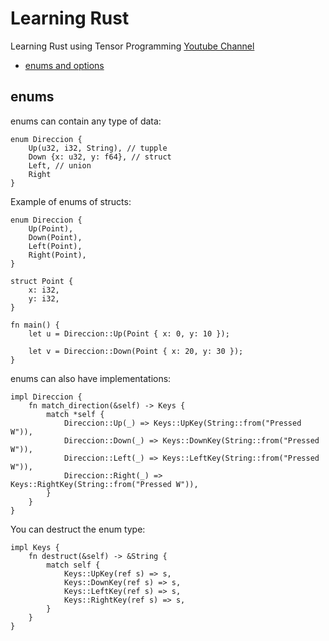 # Learning Rust

Learning Rust using Tensor Programming [Youtube Channel](https://www.youtube.com/watch?v=EYqceb2AnkU&list=PLJbE2Yu2zumDF6BX6_RdPisRVHgzV02NW)

- [enums and options](https://www.youtube.com/watch?v=-E2qL4bLDKo&list=PLJbE2Yu2zumDF6BX6_RdPisRVHgzV02NW&index=6)

## enums

enums can contain any type of data:

```
enum Direccion {
    Up(u32, i32, String), // tupple
    Down {x: u32, y: f64}, // struct
    Left, // union
    Right
}
```

Example of enums of structs:

```
enum Direccion {
    Up(Point),
    Down(Point),
    Left(Point),
    Right(Point),
}

struct Point {
    x: i32,
    y: i32,
}

fn main() {
    let u = Direccion::Up(Point { x: 0, y: 10 });

    let v = Direccion::Down(Point { x: 20, y: 30 });
}
```

enums can also have implementations:

```
impl Direccion {
    fn match_direction(&self) -> Keys {
        match *self {
            Direccion::Up(_) => Keys::UpKey(String::from("Pressed W")),
            Direccion::Down(_) => Keys::DownKey(String::from("Pressed W")),
            Direccion::Left(_) => Keys::LeftKey(String::from("Pressed W")),
            Direccion::Right(_) => Keys::RightKey(String::from("Pressed W")),
        }
    }
}
```

You can destruct the enum type:

```
impl Keys {
    fn destruct(&self) -> &String {
        match self {
            Keys::UpKey(ref s) => s,
            Keys::DownKey(ref s) => s,
            Keys::LeftKey(ref s) => s,
            Keys::RightKey(ref s) => s,
        }
    }
}
```